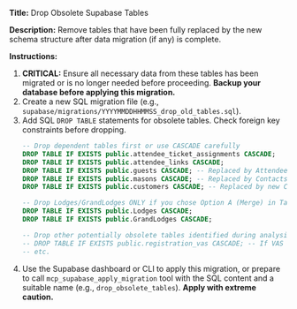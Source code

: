 **Title:** Drop Obsolete Supabase Tables

**Description:** Remove tables that have been fully replaced by the new schema structure after data migration (if any) is complete.

**Instructions:**

1.  **CRITICAL:** Ensure all necessary data from these tables has been migrated or is no longer needed before proceeding. **Backup your database before applying this migration.**
2.  Create a new SQL migration file (e.g., `supabase/migrations/YYYYMMDDHHMMSS_drop_old_tables.sql`).
3.  Add SQL `DROP TABLE` statements for obsolete tables. Check foreign key constraints before dropping.
    ```sql
    -- Drop dependent tables first or use CASCADE carefully
    DROP TABLE IF EXISTS public.attendee_ticket_assignments CASCADE;
    DROP TABLE IF EXISTS public.attendee_links CASCADE;
    DROP TABLE IF EXISTS public.guests CASCADE; -- Replaced by Attendees
    DROP TABLE IF EXISTS public.masons CASCADE; -- Replaced by Contacts + MasonicProfiles
    DROP TABLE IF EXISTS public.customers CASCADE; -- Replaced by new Customers table definition in Task 16

    -- Drop Lodges/GrandLodges ONLY if you chose Option A (Merge) in Task 22
    DROP TABLE IF EXISTS public.Lodges CASCADE;
    DROP TABLE IF EXISTS public.GrandLodges CASCADE;

    -- Drop other potentially obsolete tables identified during analysis
    -- DROP TABLE IF EXISTS public.registration_vas CASCADE; -- If VAS handling changed
    -- etc.
    ```
4.  Use the Supabase dashboard or CLI to apply this migration, or prepare to call `mcp_supabase_apply_migration` tool with the SQL content and a suitable name (e.g., `drop_obsolete_tables`). **Apply with extreme caution.** 